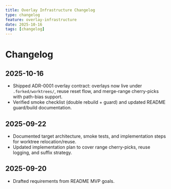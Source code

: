 ```yaml
---
title: Overlay Infrastructure Changelog
type: changelog
feature: overlay-infrastructure
date: 2025-10-16
tags: [changelog]
---
```


# Changelog

## 2025-10-16
- Shipped ADR-0001 overlay contract: overlays now live under `.forked/worktrees/`, reuse reset flow, and merge-range cherry-picks with path-bias support.
- Verified smoke checklist (double rebuild + guard) and updated README guard/build documentation.

## 2025-09-22
- Documented target architecture, smoke tests, and implementation steps for worktree relocation/reuse.
- Updated implementation plan to cover range cherry-picks, reuse logging, and suffix strategy.

## 2025-09-20
- Drafted requirements from README MVP goals.
